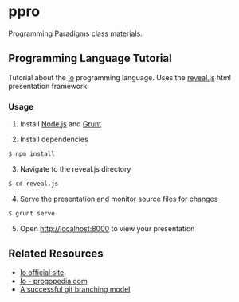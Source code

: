 # ppro

Programming Paradigms class materials.


## Programming Language Tutorial

Tutorial about the [Io](http://iolanguage.org/) programming language. Uses the [reveal.js](https://github.com/hakimel/reveal.js) html presentation framework.


### Usage

1. Install [Node.js](http://nodejs.org/) and [Grunt](http://gruntjs.com/getting-started#installing-the-cli)

2. Install dependencies
```sh
$ npm install
```

3. Navigate to the reveal.js directory
```sh
$ cd reveal.js
```

4. Serve the presentation and monitor source files for changes
```sh
$ grunt serve
```

5. Open [http://localhost:8000](http://localhost:8000) to view your presentation

## Related Resources

+ [Io official site](http://iolanguage.org/)
+ [Io - progopedia.com](http://progopedia.com/language/io/)
+ [A successful git branching model](http://nvie.com/posts/a-successful-git-branching-model/) 
